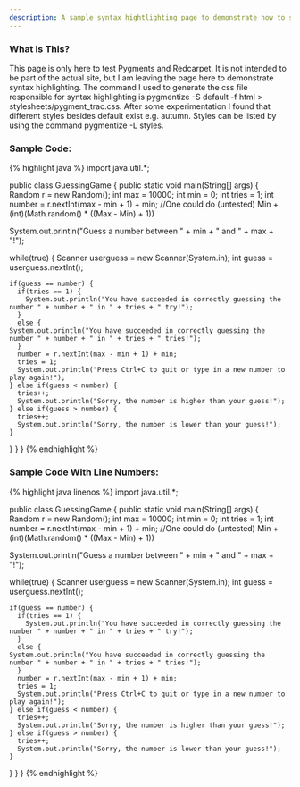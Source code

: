 ```yaml
---
description: A sample syntax hightlighting page to demonstrate how to syntax hightlight
---
```


### What Is This?

This page is only here to test Pygments and Redcarpet. It is not intended to be part of the actual site, but I am leaving the page here to demonstrate syntax highlighting. The command I used to generate the css file responsible for syntax highlighting is pygmentize -S default -f html > stylesheets/pygment_trac.css. After some experimentation I found that different styles besides default exist e.g. autumn. Styles can be listed by using the command pygmentize -L styles.

### Sample Code:

{% highlight java %}
import java.util.*;

public class GuessingGame {
  public static void main(String[] args) {
   Random r = new Random();
   int max = 10000;
   int min = 0;
   int tries = 1;
   int number = r.nextInt(max - min + 1) + min; //One could do (untested) Min + (int)(Math.random() * ((Max - Min) + 1))

   System.out.println("Guess a number between " + min + " and " + max + "!");   

   while(true) {
    Scanner userguess = new Scanner(System.in);
    int guess = userguess.nextInt();
    
    if(guess == number) {
      if(tries == 1) {
      	System.out.println("You have succeeded in correctly guessing the number " + number + " in " + tries + " try!");
      }
      else {
	System.out.println("You have succeeded in correctly guessing the number " + number + " in " + tries + " tries!");
      }
      number = r.nextInt(max - min + 1) + min;
      tries = 1;
      System.out.println("Press Ctrl+C to quit or type in a new number to play again!");
    } else if(guess < number) {
      tries++;
      System.out.println("Sorry, the number is higher than your guess!");
    } else if(guess > number) {
      tries++;
      System.out.println("Sorry, the number is lower than your guess!");
    }
   }
  }
}
{% endhighlight %}

### Sample Code With Line Numbers:

{% highlight java linenos %}
import java.util.*;

public class GuessingGame {
  public static void main(String[] args) {
   Random r = new Random();
   int max = 10000;
   int min = 0;
   int tries = 1;
   int number = r.nextInt(max - min + 1) + min; //One could do (untested) Min + (int)(Math.random() * ((Max - Min) + 1))

   System.out.println("Guess a number between " + min + " and " + max + "!");   

   while(true) {
    Scanner userguess = new Scanner(System.in);
    int guess = userguess.nextInt();
    
    if(guess == number) {
      if(tries == 1) {
      	System.out.println("You have succeeded in correctly guessing the number " + number + " in " + tries + " try!");
      }
      else {
	System.out.println("You have succeeded in correctly guessing the number " + number + " in " + tries + " tries!");
      }
      number = r.nextInt(max - min + 1) + min;
      tries = 1;
      System.out.println("Press Ctrl+C to quit or type in a new number to play again!");
    } else if(guess < number) {
      tries++;
      System.out.println("Sorry, the number is higher than your guess!");
    } else if(guess > number) {
      tries++;
      System.out.println("Sorry, the number is lower than your guess!");
    }
   }
  }
}
{% endhighlight %}
